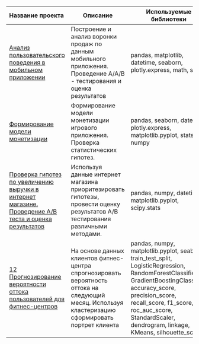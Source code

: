 | Название проекта | Описание | Используемые библиотеки |
|:-----------------|----------|-------------------------|
|[Анализ пользовательского поведения в мобильном приложении](https://github.com/Alexei-Bondarev/Projects/tree/main/Projects/%D0%90%D0%BD%D0%B0%D0%BB%D0%B8%D0%B7%20%D0%BF%D0%BE%D0%B2%D0%B5%D0%B4%D0%B5%D0%BD%D0%B8%D1%8F%20%D0%BF%D0%BE%D0%BB%D1%8C%D0%B7%D0%BE%D0%B2%D0%B0%D1%82%D0%B5%D0%BB%D0%B5%D0%B9)|Построение и анализ воронки продаж по данным мобильного приложения. Проведение A/A/B - тестирования и оценка результатов|pandas, matplotlib, datetime, seaborn, plotly.express, math, stats|
|[Формирование модели монетизации](https://github.com/Alexei-Bondarev/Projects/tree/main/Projects/%D0%A4%D0%BE%D1%80%D0%BC%D0%B8%D1%80%D0%BE%D0%B2%D0%B0%D0%BD%D0%B8%D0%B5%20%D0%BC%D0%BE%D0%B4%D0%B5%D0%BB%D0%B8%20%D0%BC%D0%BE%D0%BD%D0%B5%D1%82%D0%B8%D0%B7%D0%B0%D1%86%D0%B8%D0%B8)|Формирование модели монетизации игрового приложения. Проверка статистических гипотез.|pandas, seaborn, datetime, plotly.express, matplotlib.pyplot, stats, numpy|
|[Проверка гипотез по увеличению выручки в интернет магазине. Проведение A/B теста и оценка результатов](https://github.com/Alexei-Bondarev/Projects/tree/main/Projects/%D0%9F%D1%80%D0%B8%D0%BE%D1%80%D0%B8%D1%82%D0%B8%D0%B7%D0%B0%D1%86%D0%B8%D1%8F%20%D0%B3%D0%B8%D0%BF%D0%BE%D1%82%D0%B5%D0%B7)|Используя данные интернет магазина приоритезировать гипотезы, провести оценку результатов A/B тестирования различными методами.|pandas, numpy, datetime, matplotlib.pyplot, scipy.stats|
|[12 Прогнозирование вероятности оттока пользователей для фитнес-центров](https://github.com/Alexei-Bondarev/Projects/tree/main/Projects/12%20%D0%9F%D1%80%D0%BE%D0%B3%D0%BD%D0%BE%D0%B7%D0%B8%D1%80%D0%BE%D0%B2%D0%B0%D0%BD%D0%B8%D0%B5%20%D0%B2%D0%B5%D1%80%D0%BE%D1%8F%D1%82%D0%BD%D0%BE%D1%81%D1%82%D0%B8%20%D0%BE%D1%82%D1%82%D0%BE%D0%BA%D0%B0%20%D0%BA%D0%BB%D0%B8%D0%B5%D0%BD%D1%82%D0%BE%D0%B2%20%D1%84%D0%B8%D1%82%D0%BD%D0%B5%D1%81-%D1%86%D0%B5%D0%BD%D1%82%D1%80%D0%B0)|На основе данных клиентов фитнес-центра спрогнозировать вероятность оттока на следующий месяц. Используя кластеризацию сформировать портрет клиента|pandas, numpy, matplotlib.pyplot, seaborn, train_test_split, LogisticRegression, RandomForestClassifier, GradientBoostingClassifier, accuracy_score, precision_score, recall_score, f1_score, roc_auc_score, StandardScaler, dendrogram, linkage, KMeans, silhouette_score|

